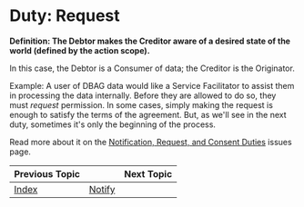 <style>
table {
    width:100%;
}
</style>

# Duty: Request

**Definition: The Debtor makes the Creditor aware of a desired state of the world (defined by the action scope).**

In this case, the Debtor is a Consumer of data; the Creditor is the Originator.

Example: A user of DBAG data would like a Service Facilitator to assist them in processing the data internally. Before they are allowed to do so, they must *request* permission. In some cases, simply making the request is enough to satisfy the terms of the agreement. But, as we'll see in the next duty, sometimes it's only the beginning of the process.

Read more about it on the [Notification, Request, and Consent Duties](/w3c/market-data-odrl-profile/issues/6) issues page.

Previous Topic |                          | Next Topic
--------------------- | ----------------- | ----------
  | [Index](index.md) | [Notify](notify.md)
